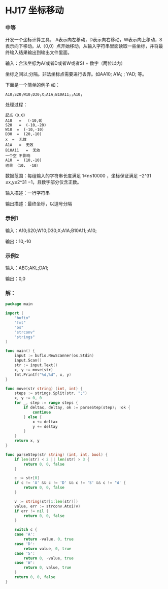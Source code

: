 # HJ17 坐标移动

### 中等

开发一个坐标计算工具， A表示向左移动，D表示向右移动，W表示向上移动，S表示向下移动。从（0,0）点开始移动，从输入字符串里面读取一些坐标，并将最终输入结果输出到输出文件里面。

输入：合法坐标为A(或者D或者W或者S) + 数字（两位以内）

坐标之间以;分隔。非法坐标点需要进行丢弃。如AA10;  A1A;  $%$;  YAD; 等。

下面是一个简单的例子 如：

    A10;S20;W10;D30;X;A1A;B10A11;;A10;

处理过程：

    起点（0,0）
    A10   =  （-10,0）
    S20   =  (-10,-20)
    W10  =  (-10,-10)
    D30  =  (20,-10)
    x  =  无效
    A1A   =  无效
    B10A11   =  无效
    一个空 不影响
    A10  =  (10,-10)
    结果 （10， -10）

数据范围：每组输入的字符串长度满足 1≤n≤10000  ，坐标保证满足 −2^31 ≤x,y≤2^31 −1，且数字部分仅含正数。

输入描述：一行字符串

输出描述：最终坐标，以逗号分隔

### 示例1
输入：A10;S20;W10;D30;X;A1A;B10A11;;A10;

输出：10,-10

### 示例2
输入：ABC;AKL;DA1;

输出：0,0

### 解：

```go
package main

import (
	"bufio"
	"fmt"
	"os"
	"strconv"
	"strings"
)

func main() {
	input := bufio.NewScanner(os.Stdin)
	input.Scan()
	str := input.Text()
	x, y := move(str)
	fmt.Printf("%d,%d", x, y)
}

func move(str string) (int, int) {
	steps := strings.Split(str, ";")
	x, y := 0, 0
	for _, step := range steps {
		if deltax, deltay, ok := parseStep(step); !ok {
			continue
		} else {
			x += deltax
			y += deltay
		}
	}
	return x, y
}

func parseStep(str string) (int, int, bool) {
	if len(str) < 2 || len(str) > 3 {
		return 0, 0, false
	}

	c := str[0]
	if c != 'A' && c != 'D' && c != 'S' && c != 'W' {
		return 0, 0, false
	}

	v := string(str[1:len(str)])
	value, err := strconv.Atoi(v)
	if err != nil {
		return 0, 0, false
	}

	switch c {
	case 'A':
		return -value, 0, true
	case 'D':
		return value, 0, true
	case 'S':
		return 0, -value, true
	case 'W':
		return 0, value, true
	}
	return 0, 0, false
}
```